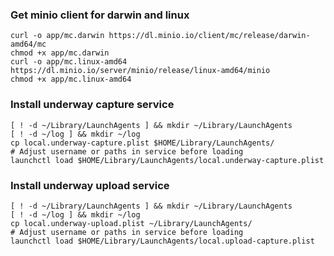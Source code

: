 ### Get minio client for darwin and linux
```
curl -o app/mc.darwin https://dl.minio.io/client/mc/release/darwin-amd64/mc
chmod +x app/mc.darwin
curl -o app/mc.linux-amd64 https://dl.minio.io/server/minio/release/linux-amd64/minio
chmod +x app/mc.linux-amd64
```

### Install underway capture service
```
[ ! -d ~/Library/LaunchAgents ] && mkdir ~/Library/LaunchAgents
[ ! -d ~/log ] && mkdir ~/log
cp local.underway-capture.plist $HOME/Library/LaunchAgents/
# Adjust username or paths in service before loading
launchctl load $HOME/Library/LaunchAgents/local.underway-capture.plist
```

### Install underway upload service
```
[ ! -d ~/Library/LaunchAgents ] && mkdir ~/Library/LaunchAgents
[ ! -d ~/log ] && mkdir ~/log
cp local.underway-upload.plist ~/Library/LaunchAgents/
# Adjust username or paths in service before loading
launchctl load $HOME/Library/LaunchAgents/local.upload-capture.plist
```
